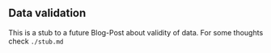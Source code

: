 ## Data validation

This is a stub to a future Blog-Post about validity of data. For some thoughts check `./stub.md`